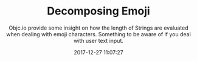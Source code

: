 ---
title: "Decomposing Emoji"
subtitle: "Objc.io provide some insight on how the length of Strings are evaluated when dealing with emoji characters. Something to be aware of if you deal with user text input."
tags: ["emoji"]
link: "https://www.objc.io/blog/2017/12/19/decomposing-emoji/?utm_campaign=iOS%2BDev%2BWeekly&utm_medium=email&utm_source=iOS_Dev_Weekly_Issue_332"
date: "2017-12-27 11:07:27"
---